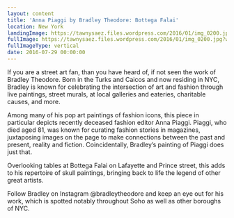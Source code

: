 ```yaml
---
layout: content
title: 'Anna Piaggi by Bradley Theodore: Bottega Falai'
location: New York
landingImage: https://tawnysaez.files.wordpress.com/2016/01/img_0200.jpg?w=500&h=500&crop=1
fullImage: https://tawnysaez.files.wordpress.com/2016/01/img_0200.jpg?w=1000
fullImageType: vertical
date: 2016-07-29 00:00:00
---
```

If you are a street art fan, than you have heard of, if not seen the work of Bradley Theodore. Born in the Turks and Caicos and now residing in NYC, Bradley is known for celebrating the intersection of art and fashion through live paintings, street murals, at local galleries and eateries, charitable causes, and more.

Among many of his pop art paintings of fashion icons, this piece in particular depicts recently deceased fashion editor Anna Piaggi. Piaggi, who died aged 81, was known for curating fashion stories in magazines, juxtaposing images on the page to make connections between the past and present, reality and fiction. Coincidentally, Bradley’s painting of Piaggi does just that.

Overlooking tables at Bottega Falai on Lafayette and Prince street, this adds to his repertoire of skull paintings, bringing back to life the legend of other great artists.

Follow Bradley on Instagram @bradleytheodore and keep an eye out for his work, which is spotted notably throughout Soho as well as other boroughs of NYC.